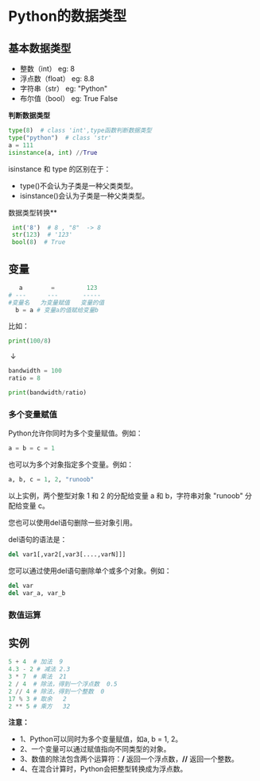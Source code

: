 # Python的数据类型

## 基本数据类型

* 整数（int）    eg: 8
* 浮点数（float）  eg: 8.8
* 字符串（str）  eg: "Python"
* 布尔值（bool）  eg:  True False

**判断数据类型**

``` python
type(8)  # class 'int',type函数判断数据类型
type("python")  # class 'str'
a = 111
isinstance(a, int) //True
```

isinstance 和 type 的区别在于：

- type()不会认为子类是一种父类类型。
- isinstance()会认为子类是一种父类类型。

数据类型转换**

``` python
 int('8')  # 8 , "8"  -> 8
 str(123)  # '123' 
 bool(8)  # True
```



## 变量

``` python
   a        =         123
# ---      ---       -----
#变量名   为变量赋值   变量的值
  b = a # 变量a的值赋给变量b
```

比如：

``` python
print(100/8)
```

​     ↓

``` python
bandwidth = 100
ratio = 8

print(bandwidth/ratio)
```





### 多个变量赋值

Python允许你同时为多个变量赋值。例如：

```python
a = b = c = 1
```

也可以为多个对象指定多个变量。例如：

```python
a, b, c = 1, 2, "runoob"
```

以上实例，两个整型对象 1 和 2 的分配给变量 a 和 b，字符串对象 "runoob" 分配给变量 c。

您也可以使用del语句删除一些对象引用。

del语句的语法是：

```python
del var1[,var2[,var3[....,varN]]]
```

您可以通过使用del语句删除单个或多个对象。例如：

```python
del var
del var_a, var_b
```

### 数值运算

## 实例

``` python
5 + 4  # 加法  9
4.3 - 2 # 减法 2.3
3 * 7  # 乘法  21
2 / 4  # 除法，得到一个浮点数  0.5
2 // 4 # 除法，得到一个整数  0
17 % 3 # 取余   2
2 ** 5 # 乘方   32
```

**注意：**

- 1、Python可以同时为多个变量赋值，如a, b = 1, 2。
- 2、一个变量可以通过赋值指向不同类型的对象。
- 3、数值的除法包含两个运算符：**/** 返回一个浮点数，**//** 返回一个整数。
- 4、在混合计算时，Python会把整型转换成为浮点数。